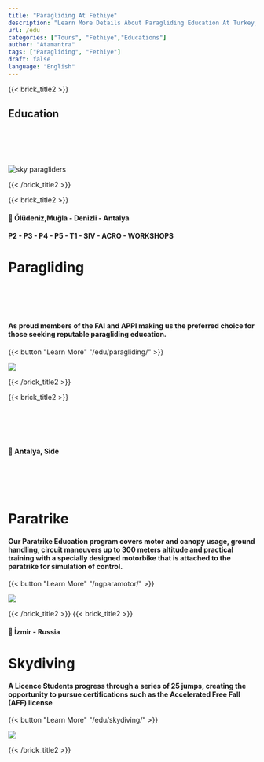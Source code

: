 ```yaml
---
title: "Paragliding At Fethiye"
description: "Learn More Details About Paragliding Education At Turkey, Fethiye, Oludeniz"
url: /edu
categories: ["Tours", "Fethiye","Educations"]
author: "Atamantra"
tags: ["Paragliding", "Fethiye"]
draft: false
language: "English"
---
```


{{< brick_title2 >}}

## Education
# ‎


![sky paragliders](/uploads/Paragliding/sky.jpeg)

{{< /brick_title2 >}}


{{< brick_title2 >}}
#### 📍 Ölüdeniz,Muğla - Denizli - Antalya
#### P2 - P3 - P4 - P5 - T1 - SIV - ACRO - WORKSHOPS
# Paragliding
# ‎

#### As proud members of the FAI and APPI making us the preferred choice for those seeking reputable paragliding education.
{{< button "Learn More" "/edu/paragliding/" >}}

![](/uploads/Paragliding/solopilot.jpg)

{{< /brick_title2 >}}

{{< brick_title2 >}}
# ‎

#### 📍 Antalya, Side
# ‎
# Paratrike
#### Our Paratrike Education program covers motor and canopy usage, ground handling, circuit maneuvers up to 300 meters altitude and practical training with a specially designed motorbike that is attached to the paratrike for simulation of control.
{{< button "Learn More" "/ngparamotor/" >}}

![](/uploads/Paratrike/prt3.jpeg)

{{< /brick_title2 >}}
{{< brick_title2 >}}
#### 📍 İzmir - Russia
# Skydiving
#### A Licence Students progress through a series of 25 jumps, creating the opportunity to pursue certifications such as the Accelerated Free Fall (AFF) license
{{< button "Learn More" "/edu/skydiving/" >}}

![](/uploads/skydiving/skydiving.jpg)

{{< /brick_title2 >}}
# ‎
